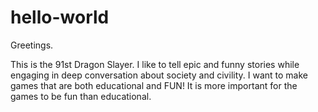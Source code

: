# hello-world

Greetings.

This is the 91st Dragon Slayer. 
I like to tell epic and funny stories while engaging in deep conversation about society and civility.
I want to make games that are both educational and FUN!
  It is more important for the games to be fun than educational.
